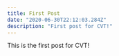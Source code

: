 ```yaml
---
title: First Post
date: "2020-06-30T22:12:03.284Z"
description: "First post for CVT!"
---
```


This is the first post for CVT!
